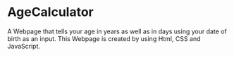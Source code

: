 # AgeCalculator
A Webpage that tells your age in years as well as in days using your date of birth as an input.
This Webpage is created by using Html, CSS and JavaScript.

